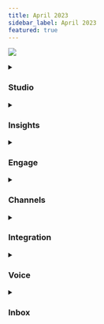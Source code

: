 ```yaml
---
title: April 2023
sidebar_label: April 2023
featured: true
---
```


  ![](https://i.imgur.com/Wj06Bz6.png)



<details>
<summary>

### Studio

</summary>


| New feature | Description |
| -------- | -------- |
| **Dynamic AI based chat for goal based conversations** | Our ChatGPT-powered feature guides users towards a goal, like lead generation, without the need for extra bot messages or context handling. The result is a more natural conversation experience, better goal completion rates, and higher bot conversion rates. <br/> <br/>**This feature is in beta currently**|
       
    
</details>



<details>
<summary>

### Insights

</summary>

| New features | Description |
| --- | --- |
| **Alerts to notify bot failures** | Proactively monitor failures and issues in the bot by creating alerts to notify you when set rules are met. <br/> <br/>**[Learn more](https://docs.yellow.ai/docs/platform_concepts/growth/health)** |
| **Analyze your campaign performance with our new Campaign Notifications Report** | Gain valuable insights into your campaign performance with our new report. Monitor important details such as campaign dates, template IDs, status updates, and message counts all in one place.<br/> <br/>You can easily download the report or schedule it to be sent to your email on a recurring basis, providing you with regular updates on your campaign performance. It is available under **Metrics** > **Export**. |
| **Hourly grouping of timestamps for efficient data analysis** | You can use the 'Group by Hourly' option to group timestamps while summarizing a table. |      
</details>

<details>
<summary>

### Engage 

</summary>

| New feature | Description | 
| --- | --- | 
| **Introducing a new channel in Flows: Outbound Campaigns on Google Business Messages** | Flows now support a new outbound campaign channel, allowing you to utilise Google Business Messages (GBM) for your marketing campaigns.<br/><br/> [**Learn more**](https://docs.yellow.ai/docs/platform_concepts/engagement/outbound/templates/gbm-template) | 
    

| Enhancement | Description |
| -------- | -------- |
| **Automated location-specific data capture for web and Whatsapp bots to improve user records' accuracy and completeness** <br/> | Our system now automatically captures location-specific information on your Web and WhatsApp bots. The Web bot uses the user's IP address to capture timezone and country, while the WhatsApp bot captures the user's country through their phone number. <br/><br/> [**Learn more**](https://docs.yellow.ai/docs/platform_concepts/engagement/cdp/user_data/store_conv_data#automated-capturing-of-location-specific-user-properties) |



    
</details>


<details>
<summary>

### Channels

</summary>

| Enhancements | Description |
| --- | --- |
| **Introduced Favicons to enhance user experience with distinctive website icons** | While a user is on a different page or screen, the widget displays a favicon along with a text message.<br/> |
| **Domain whitelisting to protect your bot script and prevent unauthorized use** | You can whitelist a set of domains on which your bot can be loaded, preventing others from copying your script and using the bot on their websites. <br/><br/> [**Learn more**](https://docs.yellow.ai/docs/platform_concepts/channelConfiguration/domain-whitelisting) |
| **Mobile SDK resources made available in the deploy section for quick access to help** | The Setup page includes help documentation links for the corresponding SDK under the Deploy section to assist in deploying a chat widget on your mobile application.<br/><br/> [**Learn more**](https://docs.yellow.ai/docs/platform_concepts/channelConfiguration/web-widget#24-deploy-chat-widget) |
| **Introducing the Minimize Banner option to streamline the user experience for bots with multiple banners**| If multiple banners are configured for a chatbot, they are automatically scrolled every five seconds. When this option is enabled, the close button is replaced with a minimize button.<br/><br/> [**Learn more**](https://docs.yellow.ai/docs/platform_concepts/channelConfiguration/chat-widget-components#110-callout-banner) |
| **Encrypt ymAuthenticationToken for enhanced protection** | You can encrypt your tokens before loading the chat widget for added security. |
    

</details>

<details>
<summary>

### Integration  

</summary>

| New feature | Description |
| -------- | -------- |
| **Simplified schedule management with MS Outlook** <br/> | This integration lets you manage your Microsoft Outlook account from yellow.ai. <br/><br/> You can easily create, reschedule, retrieve, and cancel online meetings and events, view the availability of others, suggest convenient meeting times, and attach files to events for easy organization. <br/><br/> [**Learn more**](https://docs.yellow.ai/docs/platform_concepts/appConfiguration/outlook-calendar) |

</details>


<details>
<summary>

### Voice

</summary>

| New features | Description |
| --- | --- |
| **User Raw Utterance Recording to analyze Speech-To-Text** | Record user speech separately for each question to analyze STT accuracy. |
| **Conversational Latency Recording to analyze factors impacting latency** | Record turn-level conversational latency and atomic factors impacting latency (For example, STT time, NLP processing time, TTS time). |
| **Sending Top 5 STT transcriptions with confidence for better user response** | Send Top 5 utterances (including the highest confidence one) after STT to help NLP improve user response. |
| **Configuration for Ignoring low volume/clarity voice for better experience** | Ignore low volume/clarity voice transcription by setting a confidence factor. |

    
    
</details>


<details>
<summary>

### Inbox

</summary>

| Enhancements | Description |
| --- | --- |
| **Displaying agent alias name for agent's privacy** | This allows agents to use an alias instead of their real name when communicating with customers. The customer will see the agent's alias name during conversations. However, we will maintain the agent's real name for reporting and monitoring purposes on the platform. This feature helps to protect the agent's privacy while still maintaining the highest level of customer service possible. <br/> <br/>[**Learn more**](https://docs.yellow.ai/docs/cookbooks/inbox/alias) |
| **Text editor for no-code email ticketing** | We have added a rich text editor that allows a more customized and user-friendly experience. The editor includes options such as attaching files, utilizing ticket variables, and formatting text. <br/> <br/>[**Learn more**](https://docs.yellow.ai/docs/platform_concepts/inbox/inbox-settings/workflows/emailticketing) |
| **Canned response search for accurate search results** | Users can now search for canned responses based on both the keyword and the content of the response. This saves time and improves the accuracy of the search results. <br/> Please note that media type canned responses can only be searched using the defined keyword or tag. |
| **Chat summarisation to understand bot conversations in one click** | Summarise chat is an AI powered feature that automatically generates a summary of the entire conversation. This eliminates the need for agents to manually read through multiple exchanges between the bot, agent, and customer, and provides them the entire context of the ticket.<br/> <br/>[**Learn more**](https://docs.yellow.ai/docs/platform_concepts/inbox/chats/genai#summarize-chat-conversation) |
| **Tone selection for personalised conversations** | With this agents can now select a different tone for their responses based on the customer's mood and the nature of the conversation. By selecting an appropriate tone, agents can create a more empathetic and personalized interaction with customers.<br/> <br/>[**Learn more**](https://docs.yellow.ai/docs/platform_concepts/inbox/chats/genai#change-the-tone-of-a-typed-message) |
    
    
</details>



 

